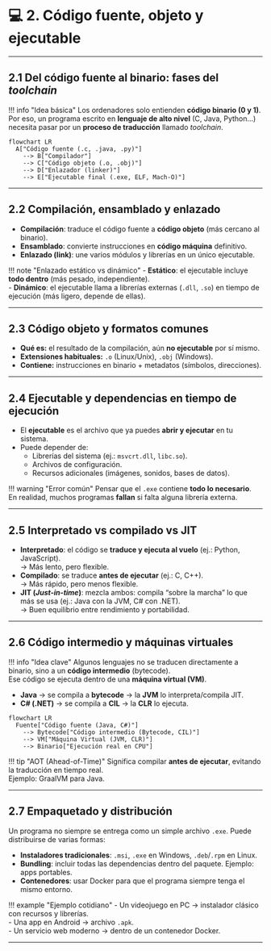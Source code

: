 <a id="codigo"></a>

# 💻 2. Código fuente, objeto y ejecutable

---

## 2.1 Del código fuente al binario: fases del *toolchain*

!!! info "Idea básica"
    Los ordenadores solo entienden **código binario (0 y 1)**.  
    Por eso, un programa escrito en **lenguaje de alto nivel** (C, Java, Python…) necesita pasar por un **proceso de traducción** llamado *toolchain*.

```mermaid
flowchart LR
  A["Código fuente (.c, .java, .py)"]
    --> B["Compilador"]
    --> C["Código objeto (.o, .obj)"]
    --> D["Enlazador (linker)"]
    --> E["Ejecutable final (.exe, ELF, Mach-O)"]
```

---

## 2.2 Compilación, ensamblado y enlazado

- **Compilación**: traduce el código fuente a **código objeto** (más cercano al binario).  
- **Ensamblado**: convierte instrucciones en **código máquina** definitivo.  
- **Enlazado (link)**: une varios módulos y librerías en un único ejecutable.

!!! note "Enlazado estático vs dinámico"
    - **Estático**: el ejecutable incluye **todo dentro** (más pesado, independiente).  
    - **Dinámico**: el ejecutable llama a librerías externas (`.dll`, `.so`) en tiempo de ejecución (más ligero, depende de ellas).  

---

## 2.3 Código objeto y formatos comunes

- **Qué es:** el resultado de la compilación, aún **no ejecutable** por sí mismo.  
- **Extensiones habituales:** `.o` (Linux/Unix), `.obj` (Windows).  
- **Contiene:** instrucciones en binario + metadatos (símbolos, direcciones).  

---

## 2.4 Ejecutable y dependencias en tiempo de ejecución

- El **ejecutable** es el archivo que ya puedes **abrir y ejecutar** en tu sistema.  
- Puede depender de:
  - Librerías del sistema (ej.: `msvcrt.dll`, `libc.so`).  
  - Archivos de configuración.  
  - Recursos adicionales (imágenes, sonidos, bases de datos).

!!! warning "Error común"
    Pensar que el `.exe` contiene **todo lo necesario**.  
    En realidad, muchos programas **fallan** si falta alguna librería externa.  

---

## 2.5 Interpretado vs compilado vs JIT

- **Interpretado**: el código se **traduce y ejecuta al vuelo** (ej.: Python, JavaScript).  
  → Más lento, pero flexible.  
- **Compilado**: se traduce **antes de ejecutar** (ej.: C, C++).  
  → Más rápido, pero menos flexible.  
- **JIT (*Just-in-time*)**: mezcla ambos: compila “sobre la marcha” lo que más se usa (ej.: Java con la JVM, C# con .NET).  
  → Buen equilibrio entre rendimiento y portabilidad.  

---

## 2.6 Código intermedio y máquinas virtuales

!!! info "Idea clave"
    Algunos lenguajes no se traducen directamente a binario, sino a un **código intermedio** (bytecode).  
    Ese código se ejecuta dentro de una **máquina virtual (VM)**.

- **Java** → se compila a **bytecode** → la **JVM** lo interpreta/compila JIT.  
- **C# (.NET)** → se compila a **CIL** → la **CLR** lo ejecuta.  

```mermaid
flowchart LR
  Fuente["Código fuente (Java, C#)"]
    --> Bytecode["Código intermedio (Bytecode, CIL)"]
    --> VM["Máquina Virtual (JVM, CLR)"]
    --> Binario["Ejecución real en CPU"]
```

!!! tip "AOT (Ahead-of-Time)"
    Significa compilar **antes de ejecutar**, evitando la traducción en tiempo real.  
    Ejemplo: GraalVM para Java.  

---

## 2.7 Empaquetado y distribución

Un programa no siempre se entrega como un simple archivo `.exe`. Puede distribuirse de varias formas:

- **Instaladores tradicionales**: `.msi`, `.exe` en Windows, `.deb`/`.rpm` en Linux.  
- **Bundling**: incluir todas las dependencias dentro del paquete. Ejemplo: apps portables.  
- **Contenedores**: usar Docker para que el programa siempre tenga el mismo entorno.  

!!! example "Ejemplo cotidiano"
    - Un videojuego en PC → instalador clásico con recursos y librerías.  
    - Una app en Android → archivo `.apk`.  
    - Un servicio web moderno → dentro de un contenedor Docker.  

---
